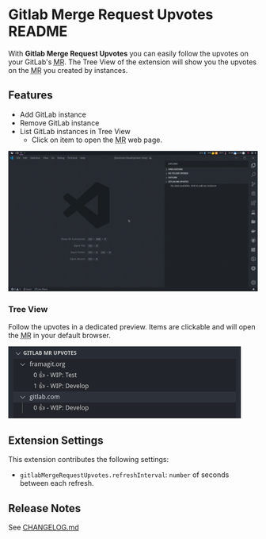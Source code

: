 # Gitlab Merge Request Upvotes README

With **Gitlab Merge Request Upvotes** you can easily follow the upvotes on your
GitLab's <abbr title="Merge Request">MR</abbr>. The Tree View of the extension
will show you the upvotes on the <abbr title="Merge Request">MR</abbr> you
created by instances.

## Features

* Add GitLab instance
* Remove GitLab instance
* List GitLab instances in Tree View
  * Click on item to open the <abbr title="Merge Request">MR</abbr> web page.

![Demo](./docs/demo.gif)

### Tree View

Follow the upvotes in a dedicated preview. Items are clickable and will open 
the <abbr title="Merge Request">MR</abbr> in your default browser.

![Tree View](./docs/treeview.png)

## Extension Settings

This extension contributes the following settings:

* `gitlabMergeRequestUpvotes.refreshInterval`: `number` of seconds between each
  refresh.

## Release Notes

See [CHANGELOG.md](./CHANGELOG.md)
